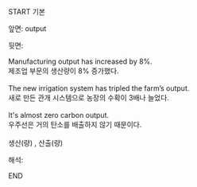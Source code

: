 START
기본

앞면:
output


뒷면:
<div>Manufacturing output has increased by 8%. </div><div>제조업 부문의 생산량이 8% 증가했다.</div><div><br></div><div><div>The new irrigation system has tripled the farm’s output. </div><div><div>새로 만든 관개 시스템으로 농장의 수확이 3배나 늘었다.</div></div></div><div><br></div><div><div>It's almost zero carbon output. </div><div><div>우주선은 거의 탄소를 배출하지 않기 때문이다.</div></div></div><div><br></div><div>생산(량) , 산출(량)</div>


해석:

END